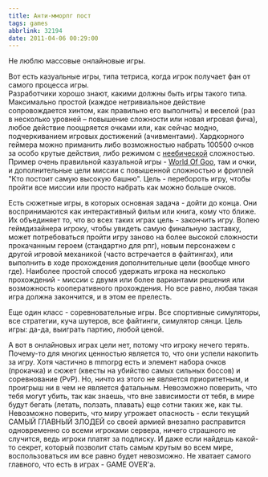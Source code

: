 ```yaml
---
title: Анти-мморпг пост
tags: games
abbrlink: 32194
date: 2011-04-06 00:29:00
---
```


Не люблю массовые онлайновые игры.  
  
Вот есть казуальные игры, типа тетриса, когда игрок получает фан от самого процесса игры.   
Разработчики хорошо знают, какими должны быть игры такого типа. Максимально простой (каждое нетривиальное действие сопровождается хинтом, как правильно его выполнить) и веселой (раз в несколько уровней – повышение сложности или новая игровая фича), любое действие поощряется очками или, как сейчас модно, подчеркиванием игровых достижений (ачивментами). Хардкорного геймера можно приманить либо возможностью набрать 100500 очков за особо крутые действия, либо режимом с [неебической](http://www.youtube.com/watch?v=jwC544Z37qo) сложностью. Пример очень правильной казуальной игры - [World Of Goo](http://2dboy.com/games.php), там и очки, и дополнительные цели миссии с повышенной сложностью и фриплей "Кто постоит самую высокую башню". Цель - перебороть игру, чтобы пройти все миссии или просто набрать как можно больше очков.  
  
Eсть сюжетные игры, в которых основная задача - дойти до конца. Они воспринимаются как интерактивный фильм или книга, кому что ближе. Их объединяет то, что во всех таких играх цель - закончить игру. Волею геймдизайнера игроку, чтобы увидеть самую финальную заставку, может потребоваться пройти игру заново на более высокой сложности прокачанным героем (стандартно для рпг), новым персонажем с другой игровой механикой (часто встречается в файтингах), или выполнить в ходе прохождения дополнительные цели (вообще много где). Наиболее простой способ удержать игрока на несколько прохождений - миссии с двумя или более вариантами решения или возможность кооперативного прохождения. Но все равно, любая такая игра должна закончится, и в этом ее прелесть.  
  
Еще один класс - соревновательные игры. Все спортивные симуляторы, все стратегии, куча шутеров, все файтинги, симулятор сянци. Цель игры: да-да, выиграть партию, любой ценой.  
  
А вот в онлайновых играх цели нет, потому что игроку нечего терять. Почему-то для многих ценностью является то, что они успели накопить за игру. Хотя частично в mmorpg есть и элемент набора очков (прокачка) и сюжет (квесты на убийство самых сильных боссов) и соревнование (PvP). Но, ничто из этого не является приоритетным, и проигрыш ни в чем не является фатальным. Невозможно поверить, что тебя могут убить, так как знаешь, что вне зависимости от тебя, в мире будут бегать (летать, ползать, плавать) еще сотни таких же, как ты. Невозможно поверить, что миру угрожает опасность - если текущий САМЫЙ ГЛАВНЫЙ ЗЛОДЕЙ со своей армией внезапно расправится одновременно со всеми игроками сервера, ничего страшного не случится, ведь игроки платят за подписку. И даже если найдешь какой-то секрет, который позволит стать самым крутым во всем мире, воспользоваться им все равно будет невозможно. Не хватает самого главного, что есть в играх - GAME OVER'а.